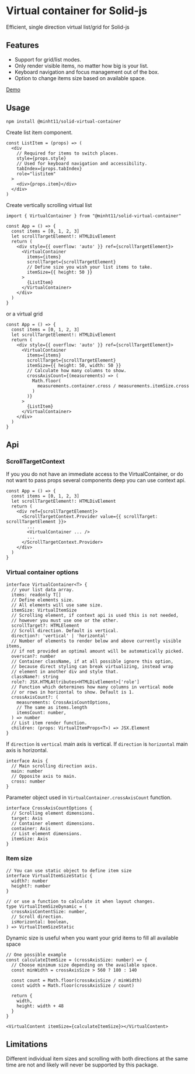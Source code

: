 # Virtual container for Solid-js
Efficient, single direction virtual list/grid for Solid-js

## Features
* Support for grid/list modes.
* Only render visible items, no matter how big is your list.
* Keyboard navigation and focus management out of the box.
* Option to change items size based on available space.

[Demo](https://codesandbox.io/s/minht11solid-virtual-container-demo-pk74r)

## Usage

```
npm install @minht11/solid-virtual-container
```

Create list item component.
```tsx
const ListItem = (props) => (
  <div
    // Required for items to switch places.
    style={props.style}
    // Used for keyboard navigation and accessibility.
    tabIndex={props.tabIndex}
    role="listitem"
  >
    <div>{props.item}</div>
  </div>
)
```
Create vertically scrolling virtual list
```tsx
import { VirtualContainer } from "@minht11/solid-virtual-container"

const App = () => {
  const items = [0, 1, 2, 3]
  let scrollTargetElement!: HTMLDivElement
  return (
    <div style={{ overflow: 'auto' }} ref={scrollTargetElement}>
      <VirtualContainer
        items={items}
        scrollTarget={scrollTargetElement}
        // Define size you wish your list items to take.
        itemSize={{ height: 50 }}
      >
        {ListItem}
      </VirtualContainer>
    </div>
  )
}
```
or a virtual grid
```tsx
const App = () => {
  const items = [0, 1, 2, 3]
  let scrollTargetElement!: HTMLDivElement
  return (
    <div style={{ overflow: 'auto' }} ref={scrollTargetElement}>
      <VirtualContainer
        items={items}
        scrollTarget={scrollTargetElement}
        itemSize={{ height: 50, width: 50 }}
        // Calculate how many columns to show.
        crossAxisCount={(measurements) => (
          Math.floor(
            measurements.container.cross / measurements.itemSize.cross
          )
        )}
      >
        {ListItem}
      </VirtualContainer>
    </div>
  )
}
```
## Api
### ScrollTargetContext
If you you do not have an immediate access to the VirtualContainer, or do not want to pass props several components deep you can use context api.

```tsx
const App = () => {
  const items = [0, 1, 2, 3]
  let scrollTargetElement!: HTMLDivElement
  return (
    <div ref={scrollTargetElement}>
      <ScrollTargetContext.Provider value={{ scrollTarget: scrollTargetElement }}>
        ...
        <VirtualContainer ... />
        ...
      </ScrollTargetContext.Provider>
    </div>
  )
}
```
### Virtual container options
```tsx
interface VirtualContainer<T> {
  // your list data array. 
  items: readonly T[]
  // Define elements size.
  // All elements will use same size.
  itemSize: VirtualItemSize
  // Scrolling element, if context api is used this is not needed,
  // however you must use one or the other.
  scrollTarget?: HTMLElement
  // Scroll direction. Default is vertical.
  direction?: 'vertical' | 'horizontal'
  // Number of elements to render below and above currently visible items,
  // if not provided an optimal amount will be automatically picked.
  overscan?: number
  // Container className, if at all possible ignore this option,
  // because direct styling can break virtualizing, instead wrap
  // element in another div and style that.
  className?: string
  role?: JSX.HTMLAttributes<HTMLDivElement>['role']
  // Function which determines how many columns in vertical mode
  // or rows in horizontal to show. Default is 1.
  crossAxisCount?: (
    measurements: CrossAxisCountOptions,
    // The same as items.length
    itemsCount: number,
  ) => number
  // List item render function.
  children: (props: VirtualItemProps<T>) => JSX.Element
}
```
If `direction` is `vertical` main axis is vertical.
If `direction` is `horizontal` main axis is horizontal.
```tsx
interface Axis {
  // Main scrolling direction axis.
  main: number
  // Opposite axis to main.
  cross: number
}
```

Parameter object used in `VirtualContainer.crossAxisCount` function.
```tsx
interface CrossAxisCountOptions {
  // Scrolling element dimensions.
  target: Axis
  // Container element dimensions.
  container: Axis
  // List element dimensions.
  itemSize: Axis
}
```
### Item size
```tsx
// You can use static object to define item size
interface VirtualItemSizeStatic {
  width?: number
  height?: number
}

// or use a function to calculate it when layout changes.
type VirtualItemSizeDynamic = (
  crossAxisContentSize: number,
  // Scroll direction.
  isHorizontal: boolean,
) => VirtualItemSizeStatic
```
Dynamic size is useful when you want your
grid items to fill all available space
```tsx
// One possible example
const calculateItemSize = (crossAxisSize: number) => {
  // Choose minimum size depending on the available space.
  const minWidth = crossAxisSize > 560 ? 180 : 140

  const count = Math.floor(crossAxisSize / minWidth)
  const width = Math.floor(crossAxisSize / count)

  return {
    width,
    height: width + 48
  }
}

<VirtualContent itemSize={calculateItemSize}></VirtualContent>
```

## Limitations
Different individual item sizes and scrolling with both directions at the same time are not and likely will never be supported by this package.
